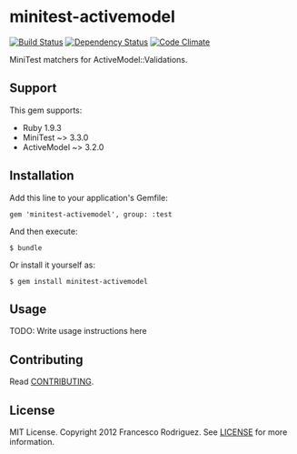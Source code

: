 # minitest-activemodel

[![Build Status](https://secure.travis-ci.org/frodsan/minitest-activemodel.png?branch=master&.png)](http://travis-ci.org/frodsan/minitest-activemodel)
[![Dependency Status](https://gemnasium.com/frodsan/minitest-activemodel.png)](https://gemnasium.com/frodsan/minitest-activemodel)
[![Code Climate](https://codeclimate.com/badge.png)](https://codeclimate.com/github/frodsan/minitest-activemodel)

MiniTest matchers for ActiveModel::Validations.

## Support

This gem supports:

+ Ruby 1.9.3
+ MiniTest ~> 3.3.0
+ ActiveModel ~> 3.2.0

## Installation

Add this line to your application's Gemfile:

    gem 'minitest-activemodel', group: :test

And then execute:

    $ bundle

Or install it yourself as:

    $ gem install minitest-activemodel

## Usage

TODO: Write usage instructions here

## Contributing

Read [CONTRIBUTING](https://github.com/frodsan/minitest-activemodel/blob/master/CONTRIBUTING.md).

## License

MIT License. Copyright 2012 Francesco Rodriguez. See [LICENSE](https://github.com/frodsan/minitest-activemodel/blob/master/LICENSE)
for more information.
